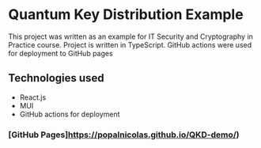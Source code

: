 # Quantum Key Distribution Example

This project was written as an example for IT Security and Cryptography in Practice course. Project is written in TypeScript. GitHub actions were used for deployment to GitHub pages

## Technologies used

- React.js
- MUI
- GitHub actions for deployment

### [GitHub Pages]https://popalnicolas.github.io/QKD-demo/)

